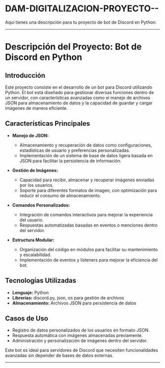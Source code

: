 # DAM-DIGITALIZACION-PROYECTO--
Aquí tienes una descripción para tu proyecto de bot de Discord en Python:  

---

# **Descripción del Proyecto: Bot de Discord en Python**  

## **Introducción**  
Este proyecto consiste en el desarrollo de un bot para Discord utilizando Python. El bot está diseñado para gestionar diversas funciones dentro de un servidor, con características avanzadas como el manejo de archivos JSON para almacenamiento de datos y la capacidad de guardar y cargar imágenes de manera eficiente.  

## **Características Principales**  

- **Manejo de JSON:**  
  - Almacenamiento y recuperación de datos como configuraciones, estadísticas de usuario y preferencias personalizadas.  
  - Implementación de un sistema de base de datos ligera basada en JSON para facilitar la persistencia de información.  

- **Gestión de Imágenes:**  
  - Capacidad para recibir, almacenar y recuperar imágenes enviadas por los usuarios.  
  - Soporte para diferentes formatos de imagen, con optimización para reducir el consumo de almacenamiento.  

- **Comandos Personalizados:**  
  - Integración de comandos interactivos para mejorar la experiencia del usuario.  
  - Respuestas automatizadas basadas en eventos o menciones dentro del servidor.  

- **Estructura Modular:**  
  - Organización del código en módulos para facilitar su mantenimiento y escalabilidad.  
  - Implementación de eventos y listeners para mejorar la eficiencia del bot.  

## **Tecnologías Utilizadas**  
- **Lenguaje:** Python  
- **Librerías:** discord.py, json, os para gestión de archivos  
- **Almacenamiento:** Archivos JSON para persistencia de datos  

## **Casos de Uso**  
- Registro de datos personalizados de los usuarios en formato JSON.  
- Respuesta automática con imágenes almacenadas previamente.  
- Administración y personalización de imágenes dentro del servidor.  

Este bot es ideal para servidores de Discord que necesiten funcionalidades avanzadas sin depender de bases de datos externas.  

---


